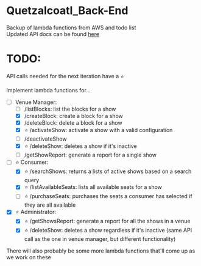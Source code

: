 # Quetzalcoatl_Back-End
Backup of lambda functions from AWS and todo list\
Updated API docs can be found [here](https://docs.google.com/document/d/18y67d3V0MjWw2tiGwqK-8LkG6fQ78yyeiyaRdMhW8jU/edit#heading=h.y03xr5ipv4l1)
# TODO:
API calls needed for the next iteration have a ⭐

Implement lambda functions for...
- [ ] Venue Manager:
    - [ ] /listBlocks: list the blocks for a show
    - [x] /createBlock: create a block for a show
    - [x] /deleteBlock: delete a block for a show
    - [x] ⭐ /activateShow: activate a show with a valid configuration
    - [ ] /deactivateShow
    - [x] ⭐ /deleteShow: deletes a show if it's inactive
    - [ ] /getShowReport: generate a report for a single show
- [ ] ⭐ Consumer:
    - [x] ⭐ /searchShows: returns a lists of active shows based on a search query
    - [x] ⭐ /listAvailableSeats: lists all available seats for a show
    - [ ] ⭐ /purchaseSeats: purchases the seats a consumer has selected if they are all available
- [x] ⭐ Administrator:
    - [x] ⭐ /getShowsReport: generate a report for all the shows in a venue
    - [x] ⭐ /deleteShow: deletes a show regardless if it's inactive (same API call as the one in venue manager, but different functionality)

There will also probably be some more lambda functions that'll come up as we work on these
